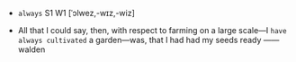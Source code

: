 - `always` S1 W1 [ˈɔlwez,-wɪz,-wiz]



- All that I could say, then, with respect to farming on a large scale﻿—I `have always cultivated` a garden﻿—was, that I had had my seeds ready —— walden
